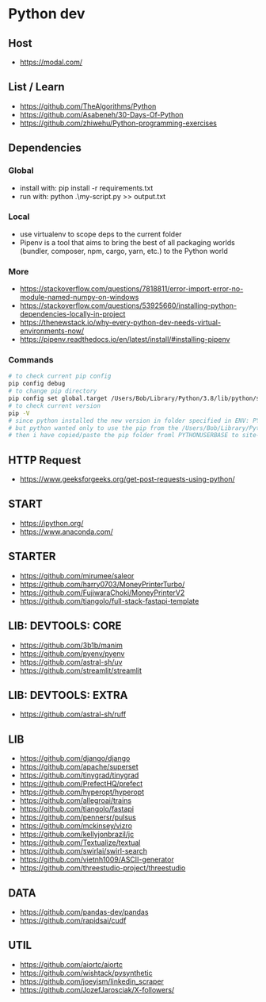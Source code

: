 # Python dev

## Host
- https://modal.com/

## List / Learn
- https://github.com/TheAlgorithms/Python
- https://github.com/Asabeneh/30-Days-Of-Python
- https://github.com/zhiwehu/Python-programming-exercises

## Dependencies

### Global
- install with: pip install -r requirements.txt
- run with: python .\my-script.py >> output.txt

### Local
- use virtualenv to scope deps to the current folder
- Pipenv is a tool that aims to bring the best of all packaging worlds (bundler, composer, npm, cargo, yarn, etc.) to the Python world

### More

- https://stackoverflow.com/questions/7818811/error-import-error-no-module-named-numpy-on-windows
- https://stackoverflow.com/questions/53925660/installing-python-dependencies-locally-in-project
- https://thenewstack.io/why-every-python-dev-needs-virtual-environments-now/
- https://pipenv.readthedocs.io/en/latest/install/#installing-pipenv

### Commands 

```bash
# to check current pip config
pip config debug
# to change pip directory 
pip config set global.target /Users/Bob/Library/Python/3.8/lib/python/site-packages
# to check current version
pip -V
# since python installed the new version in folder specified in ENV: PYTHONUSERBASE
# but python wanted only to use the pip from the /Users/Bob/Library/Python/3.x.x/lib/python/site-packages
# then i have copied/paste the pip folder froml PYTHONUSERBASE to site-packages

```


## HTTP Request

- https://www.geeksforgeeks.org/get-post-requests-using-python/

## START
- https://ipython.org/
- https://www.anaconda.com/

## STARTER
- https://github.com/mirumee/saleor
- https://github.com/harry0703/MoneyPrinterTurbo/
- https://github.com/FujiwaraChoki/MoneyPrinterV2
- https://github.com/tiangolo/full-stack-fastapi-template

## LIB: DEVTOOLS: CORE
- https://github.com/3b1b/manim
- https://github.com/pyenv/pyenv
- https://github.com/astral-sh/uv
- https://github.com/streamlit/streamlit

## LIB: DEVTOOLS: EXTRA
- https://github.com/astral-sh/ruff

## LIB
- https://github.com/django/django
- https://github.com/apache/superset
- https://github.com/tinygrad/tinygrad
- https://github.com/PrefectHQ/prefect
- https://github.com/hyperopt/hyperopt
- https://github.com/allegroai/trains
- https://github.com/tiangolo/fastapi
- https://github.com/pennersr/pulsus
- https://github.com/mckinsey/vizro
- https://github.com/kellyjonbrazil/jc
- https://github.com/Textualize/textual
- https://github.com/swirlai/swirl-search
- https://github.com/vietnh1009/ASCII-generator
- https://github.com/threestudio-project/threestudio

## DATA
- https://github.com/pandas-dev/pandas
- https://github.com/rapidsai/cudf

## UTIL

- https://github.com/aiortc/aiortc
- https://github.com/wishtack/pysynthetic
- https://github.com/joeyism/linkedin_scraper
- https://github.com/JozefJarosciak/X-followers/